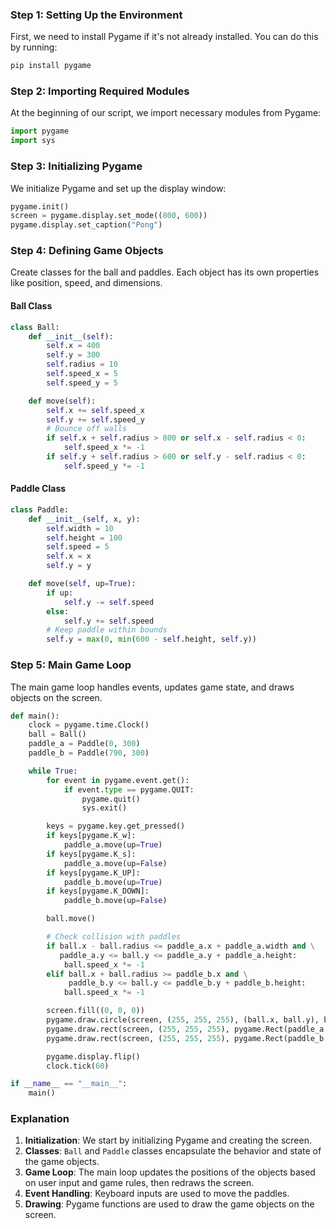### Step 1: Setting Up the Environment

First, we need to install Pygame if it's not already installed. You can do this by running:
```bash
pip install pygame
```

### Step 2: Importing Required Modules

At the beginning of our script, we import necessary modules from Pygame:
```python
import pygame
import sys
```

### Step 3: Initializing Pygame

We initialize Pygame and set up the display window:
```python
pygame.init()
screen = pygame.display.set_mode((800, 600))
pygame.display.set_caption("Pong")
```

### Step 4: Defining Game Objects

Create classes for the ball and paddles. Each object has its own properties like position, speed, and dimensions.

#### Ball Class
```python
class Ball:
    def __init__(self):
        self.x = 400
        self.y = 300
        self.radius = 10
        self.speed_x = 5
        self.speed_y = 5

    def move(self):
        self.x += self.speed_x
        self.y += self.speed_y
        # Bounce off walls
        if self.x + self.radius > 800 or self.x - self.radius < 0:
            self.speed_x *= -1
        if self.y + self.radius > 600 or self.y - self.radius < 0:
            self.speed_y *= -1
```

#### Paddle Class
```python
class Paddle:
    def __init__(self, x, y):
        self.width = 10
        self.height = 100
        self.speed = 5
        self.x = x
        self.y = y

    def move(self, up=True):
        if up:
            self.y -= self.speed
        else:
            self.y += self.speed
        # Keep paddle within bounds
        self.y = max(0, min(600 - self.height, self.y))
```

### Step 5: Main Game Loop

The main game loop handles events, updates game state, and draws objects on the screen.

```python
def main():
    clock = pygame.time.Clock()
    ball = Ball()
    paddle_a = Paddle(0, 300)
    paddle_b = Paddle(790, 300)

    while True:
        for event in pygame.event.get():
            if event.type == pygame.QUIT:
                pygame.quit()
                sys.exit()

        keys = pygame.key.get_pressed()
        if keys[pygame.K_w]:
            paddle_a.move(up=True)
        if keys[pygame.K_s]:
            paddle_a.move(up=False)
        if keys[pygame.K_UP]:
            paddle_b.move(up=True)
        if keys[pygame.K_DOWN]:
            paddle_b.move(up=False)

        ball.move()

        # Check collision with paddles
        if ball.x - ball.radius <= paddle_a.x + paddle_a.width and \
           paddle_a.y <= ball.y <= paddle_a.y + paddle_a.height:
            ball.speed_x *= -1
        elif ball.x + ball.radius >= paddle_b.x and \
             paddle_b.y <= ball.y <= paddle_b.y + paddle_b.height:
            ball.speed_x *= -1

        screen.fill((0, 0, 0))
        pygame.draw.circle(screen, (255, 255, 255), (ball.x, ball.y), ball.radius)
        pygame.draw.rect(screen, (255, 255, 255), pygame.Rect(paddle_a.x, paddle_a.y, paddle_a.width, paddle_a.height))
        pygame.draw.rect(screen, (255, 255, 255), pygame.Rect(paddle_b.x, paddle_b.y, paddle_b.width, paddle_b.height))

        pygame.display.flip()
        clock.tick(60)

if __name__ == "__main__":
    main()
```

### Explanation

1. **Initialization**: We start by initializing Pygame and creating the screen.
2. **Classes**: `Ball` and `Paddle` classes encapsulate the behavior and state of the game objects.
3. **Game Loop**: The main loop updates the positions of the objects based on user input and game rules, then redraws the screen.
4. **Event Handling**: Keyboard inputs are used to move the paddles.
5. **Drawing**: Pygame functions are used to draw the game objects on the screen.
